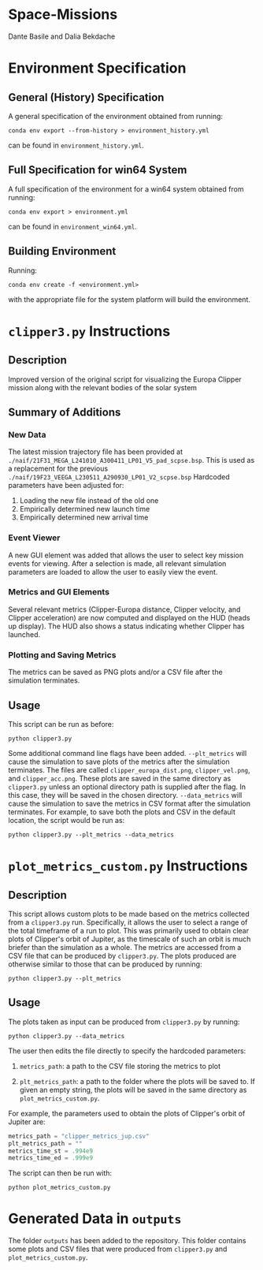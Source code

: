 # Space-Missions

Dante Basile and Dalia Bekdache

# Environment Specification

## General (History) Specification

A general specification of the environment obtained from running:

```
conda env export --from-history > environment_history.yml
```

can be found in `environment_history.yml`.

## Full Specification for win64 System

A full specification of the environment for a win64 system obtained from running:

```
conda env export > environment.yml
```

can be found in `environment_win64.yml`.

## Building Environment

Running:

```
conda env create -f <environment.yml>
```

with the appropriate file for the system platform will build the environment.

# `clipper3.py` Instructions

## Description

Improved version of the original script for visualizing the Europa Clipper mission along with the relevant bodies of the solar system

## Summary of Additions

### New Data

The latest mission trajectory file has been provided at `./naif/21F31_MEGA_L241010_A300411_LP01_V5_pad_scpse.bsp`. This is used as a replacement for the previous `./naif/19F23_VEEGA_L230511_A290930_LP01_V2_scpse.bsp` Hardcoded parameters have been adjusted for:

1. Loading the new file instead of the old one
2. Empirically determined new launch time
3. Empirically determined new arrival time

### Event Viewer

A new GUI element was added that allows the user to select key mission events for viewing. After a selection is made, all relevant simulation parameters are loaded to allow the user to easily view the event.

### Metrics and GUI Elements

Several relevant metrics (Clipper-Europa distance, Clipper velocity, and Clipper acceleration) are now computed and displayed on the HUD (heads up display). The HUD also shows a status indicating whether Clipper has launched.

### Plotting and Saving Metrics

The metrics can be saved as PNG plots and/or a CSV file after the simulation terminates.

## Usage

This script can be run as before:

```
python clipper3.py
```

Some additional command line flags have been added. `--plt_metrics` will cause the simulation to save plots of the metrics after the simulation terminates. The files are called `clipper_europa_dist.png`, `clipper_vel.png`, and `clipper_acc.png`. These plots are saved in the same directory as `clipper3.py` unless an optional directory path is supplied after the flag. In this case, they will be saved in the chosen directory. `--data_metrics` will cause the simulation to save the metrics in CSV format after the simulation terminates. For example, to save both the plots and CSV in the default location, the script would be run as:

```
python clipper3.py --plt_metrics --data_metrics
```

# `plot_metrics_custom.py` Instructions

## Description

This script allows custom plots to be made based on the metrics collected from a `clipper3.py` run. Specifically, it allows the user to select a range of the total timeframe of a run to plot. This was primarily used to obtain clear plots of Clipper's orbit of Jupiter, as the timescale of such an orbit is much briefer than the simulation as a whole. The metrics are accessed from a CSV file that can be produced by `clipper3.py`. The plots produced are otherwise similar to those that can be produced by running:

```
python clipper3.py --plt_metrics
```

## Usage

The plots taken as input can be produced from `clipper3.py` by running:

```
python clipper3.py --data_metrics
```

The user then edits the file directly to specify the hardcoded parameters:

1. `metrics_path`: a path to the CSV file storing the metrics to plot

2. `plt_metrics_path`: a path to the folder where the plots will be saved to. If given an empty string, the plots will be saved in the same directory as `plot_metrics_custom.py`.

For example, the parameters used to obtain the plots of Clipper's orbit of Jupiter are:

``` python
metrics_path = "clipper_metrics_jup.csv"
plt_metrics_path = ""
metrics_time_st = .994e9
metrics_time_ed = .999e9
```

The script can then be run with:

```
python plot_metrics_custom.py
```

# Generated Data in `outputs`

The folder `outputs` has been added to the repository. This folder contains some plots and CSV files that were produced from `clipper3.py` and `plot_metrics_custom.py`.
